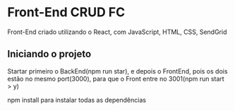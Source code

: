 # Front-End CRUD FC

Front-End criado utilizando o React, com JavaScript, HTML, CSS, SendGrid

## Iniciando o projeto

Startar primeiro o BackEnd(npm run star), e depois o FrontEnd, pois os dois estão no mesmo port(3000), para
que o Front entre no 3001(npm run start > y)

npm install para instalar todas as dependências
